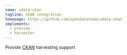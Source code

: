 ```yaml
---
name: udata-ckan
tagline: CKAN integration
homepage: https://github.com/opendatateam/udata-ckan
implements:
  - preview
  - harvester
---
```


Provide [CKAN](https://ckan.org/) harvesting support
